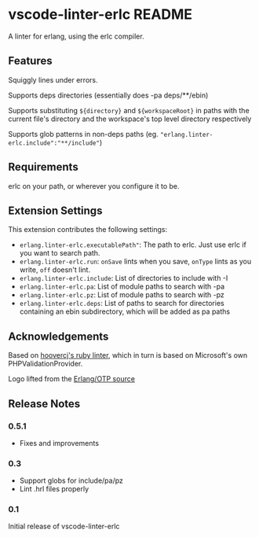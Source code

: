 # vscode-linter-erlc README

A linter for erlang, using the erlc compiler.

## Features

Squiggly lines under errors.

Supports deps directories (essentially does -pa deps/**/ebin)

Supports substituting `${directory}` and `${workspaceRoot}` in paths with the current file's directory and the workspace's top level directory respectively

Supports glob patterns in non-deps paths (eg. `"erlang.linter-erlc.include":"**/include"`)

## Requirements

erlc on your path, or wherever you configure it to be.

## Extension Settings

This extension contributes the following settings:

* `erlang.linter-erlc.executablePath"`: The path to erlc. Just use erlc if you want to search path.
* `erlang.linter-erlc.run`: `onSave` lints when you save, `onType` lints as you write, `off` doesn't lint.
* `erlang.linter-erlc.include`: List of directories to include with -I
* `erlang.linter-erlc.pa`: List of module paths to search with -pa
* `erlang.linter-erlc.pz`: List of module paths to search with -pz
* `erlang.linter-erlc.deps`: List of paths to search for directories containing an ebin subdirectory, which will be added as pa paths

## Acknowledgements

Based on [hoovercj's ruby linter](https://github.com/hoovercj/vscode-ruby-linter), which in turn is based on Microsoft's own PHPValidationProvider.

Logo lifted from the [Erlang/OTP source](https://github.com/erlang/otp)

## Release Notes

### 0.5.1

* Fixes and improvements

### 0.3

* Support globs for include/pa/pz
* Lint .hrl files properly

### 0.1

Initial release of vscode-linter-erlc

